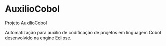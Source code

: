 # AuxilioCobol

Projeto AuxilioCobol

Automatização para auxilio de codificação de projetos em linguagem Cobol desenvolvido na engine Eclipse.
